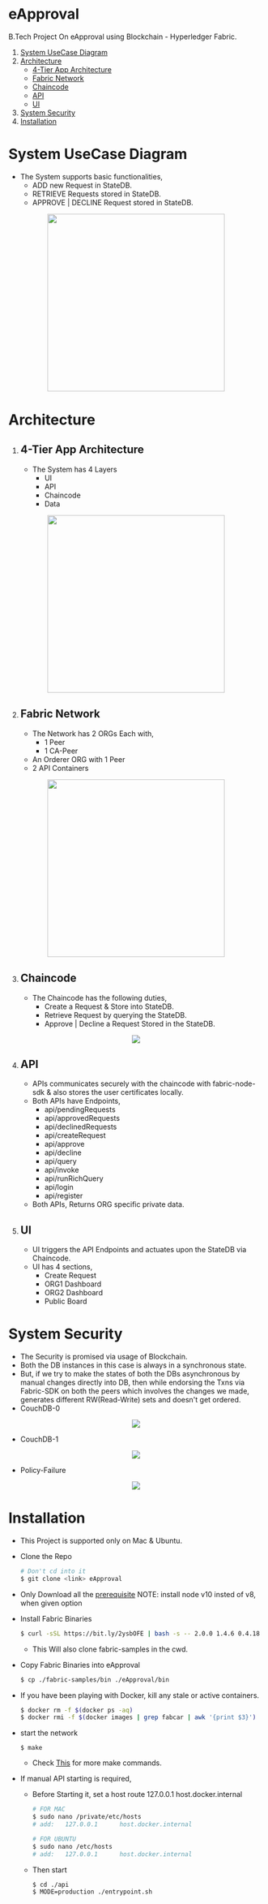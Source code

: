 # eApproval
B.Tech Project On eApproval using Blockchain - Hyperledger Fabric.

 1. [System UseCase Diagram](#system-usecase-diagram)
 2. [Architecture](#architecture)
	- [4-Tier App Architecture](#4-tier-app-architecture)
	- [Fabric Network](#fabric-network)
	- [Chaincode](#chaincode)
	- [API](#api)
	- [UI](#ui)
 3. [System Security](#system-security)
 4. [Installation](#installation)

# System UseCase Diagram
- The System supports basic functionalities,
	- ADD new Request in StateDB.
	- RETRIEVE Requests stored in StateDB.
	- APPROVE | DECLINE Request stored in StateDB.
<p align="center">
	<img src="documentation/Overall/UseCase-Diagram.png" height="350px">
</p>

# Architecture

1. ## 4-Tier App Architecture
	- The System has 4 Layers
		- UI
		- API
		- Chaincode
		- Data
<p align="center">
	<img src="documentation/Overall/Network/Untitled Diagram.png" height="350px">
</p>

2. ## Fabric Network
	- The Network has 2 ORGs Each with,
		- 1 Peer
		- 1 CA-Peer
	- An Orderer ORG with 1 Peer
	- 2 API Containers
<p align="center">
	<img src="documentation/Overall/Network/eApproval.png" height="350px">
</p>

3. ## Chaincode
	- The Chaincode has the following duties,
		- Create a Request & Store into StateDB.
		- Retrieve Request by querying the StateDB.
		- Approve | Decline a Request Stored in the StateDB.
<p align="center">
	<img src="documentation/Overall/class-diagram.png">
</p>

4. ## API
	- APIs communicates securely with the chaincode with fabric-node-sdk & also stores the user certificates locally.
	- Both APIs have Endpoints,
		- api/pendingRequests
		- api/approvedRequests
		- api/declinedRequests
		- api/createRequest
		- api/approve
		- api/decline
		- api/query
		- api/invoke
		- api/runRichQuery
		- api/login
		- api/register
	- Both APIs, Returns ORG specific private data.

5. ## UI
	- UI triggers the API Endpoints and actuates upon the StateDB via Chaincode.
	- UI has 4 sections,
		- Create Request
		- ORG1 Dashboard
		- ORG2 Dashboard
		- Public Board

# System Security
- The Security is promised via usage of Blockchain.
- Both the DB instances in this case is always in a synchronous state.
- But, if we try to make the states of both the DBs asynchronous by manual changes directly into DB, then while endorsing the Txns via Fabric-SDK on both the peers which involves the changes we made, generates different RW(Read-Write) sets and doesn't get ordered.
- CouchDB-0
<p align="center">
	<img src="documentation/Overall/ManualFailure/couchdb0.png">
</p>

- CouchDB-1
<p align="center">
	<img src="documentation/Overall/ManualFailure/couchdb1.png">
</p>

- Policy-Failure
<p align="center">
	<img src="documentation/Overall/ManualFailure/PolicyFailureErr.png">
</p>

# Installation

- This Project is supported only on Mac & Ubuntu.
- Clone the Repo

    ```sh
    # Don't cd into it
	$ git clone <link> eApproval
    ```
- Only Download all the [prerequisite](https://hyperledger-fabric.readthedocs.io/en/release-2.0/prereqs.html) 
  NOTE: install node v10 insted of v8, when given option
- Install Fabric Binaries
    ```sh
	$ curl -sSL https://bit.ly/2ysbOFE | bash -s -- 2.0.0 1.4.6 0.4.18
    ```
    - This Will also clone fabric-samples in the cwd.
- Copy Fabric Binaries into eApproval
	```sh
	$ cp ./fabric-samples/bin ./eApproval/bin
    ```
- If you have been playing with Docker, kill any stale or active containers.

  ```sh
  $ docker rm -f $(docker ps -aq)
  $ docker rmi -f $(docker images | grep fabcar | awk '{print $3}')
  ```
 
- start the network
  ```
  $ make
  ```
  - Check [This](https://github.com/Wolverin-e/eProcurement/blob/master/Makefile) for more make commands.

- If manual API starting is required,
	- Before Starting it, set a host route 127.0.0.1  host.docker.internal
		```sh
		# FOR MAC
		$ sudo nano /private/etc/hosts
		# add:   127.0.0.1		host.docker.internal
		
		# FOR UBUNTU
		$ sudo nano /etc/hosts
		# add:   127.0.0.1		host.docker.internal
		```
	- Then start
	  ```
	  $ cd ./api
	  $ MODE=production ./entrypoint.sh
	  ```
